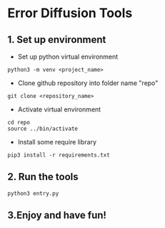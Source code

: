 # Error Diffusion Tools

## 1. Set up environment
- Set up python virtual environment
```
python3 -m venv <project_name>
```
- Clone github repository into folder name "repo"
```
git clone <repository_name>
```
- Activate virtual environment
```
cd repo
source ../bin/activate
```
- Install some require library
```
pip3 install -r requirements.txt
```
## 2. Run the tools
```
python3 entry.py
```

## 3.Enjoy and have fun!